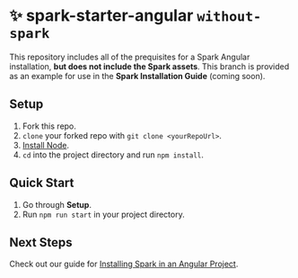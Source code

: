 # ✨ spark-starter-angular `without-spark`
This repository includes all of the prequisites for a Spark Angular installation, **but does not include the Spark assets**. This branch is provided as an example for use in the **Spark Installation Guide** (coming soon).

## Setup

1. Fork this repo.
1. `clone` your forked repo with `git clone <yourRepoUrl>`.
1. [Install Node](https://nodejs.org/en/).
1. `cd` into the project directory and run `npm install`.

## Quick Start

1. Go through **Setup**.
1. Run `npm run start` in your project directory.

## Next Steps

Check out our guide for [Installing Spark in an Angular Project](https://sparkdesignsystem.com/installing-spark/angular).